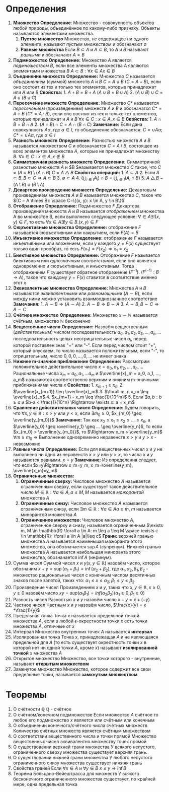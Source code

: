 # Определения
1. **Множество**
	**Определение**: Множество - совокупность объектов любой природы, объединённое по какому-либо признаку. Объекты называются элементами множества.
	1. **Пустое множество**
		Множество, не содержащее ни одного элемента, называют *пустым множеством* и обозначают $\emptyset$
	2. **Равные множества**
		Если $B \subset A$ и $A \subset B$, то $A$ и $B$ называют *равными* и обозначают $A = B$
2. **Подмножество**
	**Определение:** Множество $A$ является *подмножеством* $B$, если все элементы множества $A$ являются элементами множества $B$
	$A \subset B: \forall x \in A  x \in B$
3. **Оъединение множеств**
	**Определение:** Множество $C$ называется *объединением* (суммой) множеств $A$ и $B$ $C = A \cup B$ ($C = A + B$), если оно состоит из тех и только тех элементов, которые принадлежат или $A$ или $B$
	**Свойства:**
		1. $A + B = B + A$ ($A \cup B = B \cup A$)
		2. $(A \cup B) \cup C = A \cup (B \cup C)$
4. **Пересечение множеств**
	**Определение:** Множество $C$* называется *пересечением* (произведением) множеств $A$ и $B$ и обозначатся $C* = A \cap B$ $(C* = A \cdot B)$, если оно состоит из тех и только тех элементов, которые принадлежат и $A$ и $B$
	$\forall x \in C: x \in A, x \in B$
	**Свойства:** 
		1. $A \cap B = B \cap A$
		2. $(A \cap B) \cap C = A \cap (B \cap C)$
	**Замечание:** Если дана совокупность $A\alpha$, где $\alpha \in I$, то объединение обозначается: $C = \cup A\alpha$; $C* = \cup A\alpha$, где $\alpha \in I$
5. **Разность множеств**
	**Определение:** Разностью множеств $A$ и $B$ называется множеством $C$ и обозначается $C = A \setminus B$, состоящее из всех элементов множества $A$, которые не принадлежат множеству $B$.
	 $\forall x \in C: x \in A , x \notin B$
6. **Симметричная разность множеств**
	**Определение:** Симметричной разностью множеств $A$ и $B $называется множество $C$ такое, что $C = (A \cup B) \setminus (A \cap B)$
	$C = A \bigtriangleup B$
	**Свойства операций:**
		1. $A \subset A$
		2. Если $A \subset B, B \subset C \Rightarrow A \subset B$
		3. $\emptyset \subset A$
		4. $\left( \bigcup_{i \in I} A_i \right) \cap B = \bigcup_{i \in I} (A_i \cap B)$
		5. $A \bigtriangleup B - (A \setminus B) \cup (B \setminus A)$
7. **Декартово произведение множеств**
	**Определение:** Декартовым произведением множеств $A$ и $B$  называется множество $C$, такое что $(C = A \times B): \space C=\{(x, y): x \in A, y \in B\}$
8. **Отображение**
	**Определение:** Подмножество $F$ Декартова произведения множеств $A$ и $B$ называется *отображением* множества A во множестве B, если выполнено следующее условие: $\forall \in A \exists! (x, y) \in F$, то есть $\forall x \in A \exists! y \in B. (x,y) \in F$
9. **Сюръективные множества**
	**Определение:** отображение $F$ называется сюръективным или накрытием, если $F(A)=B$
10. **Инъективное множество**
	**Определение:** отображение $F$ называется инъективными или вложением, если у каждого $y = F(x)$ существует только один прообраз, то есть $F(x_1)=F(x_2) \Rightarrow x_1=x_2$
11. **Биективное множество**
	**Определение:** Отображение $F$ называется биективным или *однозначным соответствием*, если оно является одновременно и сюръективным, и инъективным. Тогда отображением $F$ существует обратное отображение $(F^{-1})$. $(F^(-1): B \rightarrow A)$, такое что каждому $y = F(x)$ ставится в соответствие именно этот $x$
12. **Эквивалентные множества**
	**Определение:** Множества $A$ и $B$ называются *эквивалентными* или *равномощными* $(A \sim B)$, если между ними можно установить взаимооднозначное соответствие
	**Замечания:**
		1. $A \sim B \Rightarrow (A \sim A)$
		2. $A \sim B \Rightarrow B \sim A$
		3. $A \sim B, B \sim C \Rightarrow A \sim C$
13. **Счётное множество**
	**Определение:** Множество $x \sim \mathbb {N}$ называется счётным, множество $\mathbb {N}$ бесконечно
14. **Вещественное число**
	**Определение:** Назовём вещественным (*действительным*) числом последовательность $a_0, a_1, a_2, a_3, ..., a_n, ...$ последовательность целых неотрицательных чисел $a_i$, перед которой поставлен знак "+" или "-". 
	Если перед числом стоит "+", который опускаем, то число называется положительным, если "-", то отрицательным, число $0, 0, 0, ..., 0, ...$ не имеет знака
15. **Нижнее m-значное приближение**
	**Определение:** Рассмотрим положительное действительное число $x = a_0, a_1, a_2, ..., a_n, ...$ Рациональные числа $x_m = a_0, a_1, ... a_m$ и $\overline{x}_m = a_0, a_1, ..., a_m$ называются соответственно верхним и нижним m-значными приближениями числа $x$
	**Свойства:** 
		1. $x_{m+1} \geq x_m$
		2. $\overline{x_{m+1}} \leq \overline{x}_m$
		3. $\forall m, n x_m \leq \overline{x}_n$
		4. $x_{m+1} - x_m \leq \frac{1}{10^m}$
		5. Если $\exists a, b: b \geq a$ и $b-a < \frac{1}{10^n} \Rightarrow \exists x: a = x_m$
16. **Сравнение действительных чисел**
	**Определение:** будем говорить, что $\forall x, y \in \mathbb{R}: x > y$ или $y < x$, если $\exists m_0 \geq 0$, $x_{m_0} \geq \overline{y_{m_0}}$
	__Замечание:__ Так как $x_0 \leq x_1 \leq x_2 \leq ... \leq x_n$, а $\overline{y_0} \geq \overline{y_1} \geq ... \geq \overline{y_n}$, то если $x_{m_0} > \overline{y_{m_0}}$, то $\Rightarrow x_m  > \overline{y_m}$  $\forall m \geq m_0$ 
	$\Rightarrow$  Выполнение одновременно неравенств $x > y$ и $y > x$ - невозможно
17. **Равные числа**
	**Определение:** Если для вещественных чисел $x$ и $y$ не выполнено ни одно из неравенств $x>y$ или $y>x$, то числа $x$ и $y$ называются равными. $x=y$
	**Замечание:** Из определения следует, что если $x=y\Rightarrow x_m=y_m, x_m=\overline{y_m}, \overline{x_m}=y_m$ 
18. **Ограниченные множества:**
	1. __Ограниченные сверху:__ Числовое множество $A$ называется ограниченным сверху, если существует такое действительное число $M \in \mathbb{R}: \forall a \in A, a\leq M, M$ называется *мажорантой* множества $A$
	2. **Ограниченные снизу:**  Числовое множество $A$ называется ограниченным снизу, если $\exists m \in \mathbb{R}: \forall a \in A a \geq m$, $m$ называется минорантой множества $A$  
	3. **Ограниченное множество:** Числовое множество $A$, ограниченное сверху и снизу, называется ограниченным $\exists m, M \in \mathbb{R} \forall a \in A: m \leq a \leq M \space  \exists c \in \mathbb{R}: \forall a \in A |a|\leq c$
	**Грани:** верхней гранью множества $A$ называется наименьшая мажоранта этого множества, она обозначается $\sup A$ (супренум). Нижней гранью множества $A$ называется наибольшая миноранта этого множества, обозначается $\inf A$ (инфинум).
19. Сумма чисел
	Суммой чисел $x$ и $y (x, y \in \mathbb{R})$ назовём число, которое обозначим $x+y=\sup (\alpha_1 + \beta_1)=\inf(\alpha_2 + \beta_2)$, где $\alpha_1, \alpha_2, \beta_1, \beta_2$ - множество рациональных чисел с конечным числом десятичных знаков после запятой, таких что: $\alpha_1 ≤ x ≤ \alpha_2; \beta_1 ≤ y ≤ \beta_2$
20. Произведение чисел
	Произведением $x$ и $y$, таких что $x, y \in \mathbb{R}, x≥0, y≥0$ назовём число $xy=sup(\alpha_1 \beta_1)=inf(\alpha_2 \beta_2) (\alpha_1 ≥ 0, \beta_1 ≥ 0)$
21. Разность чисел
	Разностью $x$ и $y$ назовём число $x-y=x+(-y)$
22. Частное чисел
	Частным $x$ и $y$ назовём число, $\frac{x}{y} = x *\frac{1}{y}$
23. Предельная точка
	Точка $x$ называется предельной точкой множества $A$, если в любой $\epsilon$-окрестности точки $x$ есть точки множества $A$, отличные от $x$
24. Интервал
	Множество внутренних точек $A$ называется **интервал**
25. Изолированная точка
	Точка $x$, принадлежащая $A$ и не являющаяся предельной для $A$ (то есть существует окрестность точки $x$ в которой нет ни одной точки $A$, кроме $x$) называют **изолированной точкой** $x$ множества $A$
26. Открытое множество
	Множество, все точки которого - внутренние, называют **открытым множеством**
27. Замкнутое множество
	Множество, которое содержит все свои предельные точки, называется **замкнутым множеством** 
# Теоремы
1. О счётности $\mathbb {Q}$
	$\mathbb {Q}$ - счётное
2. О счётном/конечном подмножестве
	Если множество $A$ счётное то любое его подмножество $x$ является или счётным или конечным
3. О объединении конечного/счётного числа счётных множеств
	Количество счётных множеств является счётным множеством
4. О соответствии вещественного числа и точки прямой
	Множество вещественных чисел эквивалентно множеству точек прямой
5. О существовании верхней грани множества
	У всякого непустого, ограниченного сверху множества существует верхняя грань.
6. О существовании нижней грани множества
	У любого непустого ограниченного снизу множества существует нижняя грань
7. Свойства граней
	Если $\forall x \in A$ и $\forall y \in B$ $x ≤ y \Rightarrow \inf{B}$
8. Теорема Больцано-Вейештрасса для множеств
	У всякого бесконечного ограниченного множества существует, по крайней мере, одна предельная точка